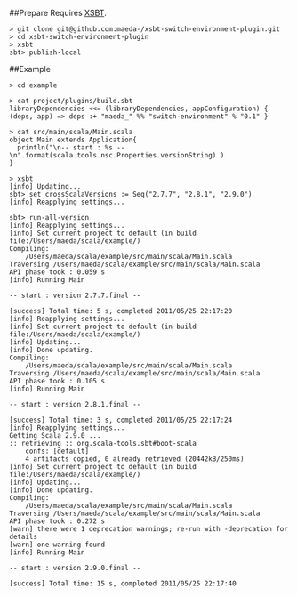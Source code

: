 ##Prepare
Requires [XSBT](http://github.com/harrah/xsbt/tree/0.9).

    > git clone git@github.com:maeda-/xsbt-switch-environment-plugin.git
    > cd xsbt-switch-environment-plugin
    > xsbt
    sbt> publish-local

##Example

    > cd example

    > cat project/plugins/build.sbt
    libraryDependencies <<= (libraryDependencies, appConfiguration) { (deps, app) => deps :+ "maeda_" %% "switch-environment" % "0.1" }

    > cat src/main/scala/Main.scala
    object Main extends Application{
      println("\n-- start : %s --\n".format(scala.tools.nsc.Properties.versionString) )
    }

    > xsbt
    [info] Updating...
    sbt> set crossScalaVersions := Seq("2.7.7", "2.8.1", "2.9.0")
    [info] Reapplying settings...

    sbt> run-all-version
    [info] Reapplying settings...
    [info] Set current project to default (in build file:/Users/maeda/scala/example/)
    Compiling:
    	/Users/maeda/scala/example/src/main/scala/Main.scala
    Traversing /Users/maeda/scala/example/src/main/scala/Main.scala
    API phase took : 0.059 s
    [info] Running Main 

    -- start : version 2.7.7.final --

    [success] Total time: 5 s, completed 2011/05/25 22:17:20
    [info] Reapplying settings...
    [info] Set current project to default (in build file:/Users/maeda/scala/example/)
    [info] Updating...
    [info] Done updating.
    Compiling:
    	/Users/maeda/scala/example/src/main/scala/Main.scala
    Traversing /Users/maeda/scala/example/src/main/scala/Main.scala
    API phase took : 0.105 s
    [info] Running Main 

    -- start : version 2.8.1.final --

    [success] Total time: 3 s, completed 2011/05/25 22:17:24
    [info] Reapplying settings...
    Getting Scala 2.9.0 ...
    :: retrieving :: org.scala-tools.sbt#boot-scala
    	confs: [default]
    	4 artifacts copied, 0 already retrieved (20442kB/250ms)
    [info] Set current project to default (in build file:/Users/maeda/scala/example/)
    [info] Updating...
    [info] Done updating.
    Compiling:
    	/Users/maeda/scala/example/src/main/scala/Main.scala
    Traversing /Users/maeda/scala/example/src/main/scala/Main.scala
    API phase took : 0.272 s
    [warn] there were 1 deprecation warnings; re-run with -deprecation for details
    [warn] one warning found
    [info] Running Main 

    -- start : version 2.9.0.final --

    [success] Total time: 15 s, completed 2011/05/25 22:17:40
